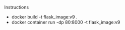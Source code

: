 Instructions
- docker build -t flask_image:v9 .
- docker container run -dp 80:8000 -t flask_image:v9